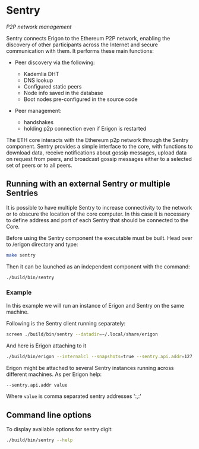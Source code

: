 # Sentry
*P2P network management*

Sentry connects Erigon to the Ethereum P2P network, enabling the discovery of other participants across the Internet and secure communication with them. It performs these main functions: 

- Peer discovery via the following:
    - Kademlia DHT
    - DNS lookup
    - Configured static peers
    - Node info saved in the database
    - Boot nodes pre-configured in the source code

- Peer management:
    - handshakes
    - holding p2p connection even if Erigon is restarted

The ETH core interacts with the Ethereum p2p network through the Sentry component. Sentry provides a simple interface to the core, with functions to download data, receive notifications about gossip messages, upload data on request from peers, and broadcast gossip messages either to a selected set of peers or to all peers.

## Running with an external Sentry or multiple Sentries

It is possible to have multiple Sentry to increase connectivity to the network or to obscure the location of the core computer. In this case it is necessary to define address and port of each Sentry that should be connected to the Core.

Before using the Sentry component the executable must be built. Head over to /erigon directory and type:

```bash
make sentry
```

Then it can be launched as an independent component with the command:

```bash
./build/bin/sentry
```

### Example

In this example we will run an instance of Erigon and Sentry on the same machine.

Following is the Sentry client running separately:  

```bash
screen ./build/bin/sentry --datadir=~/.local/share/erigon
```

And here is Erigon attaching to it

```bash
./build/bin/erigon --internalcl --snapshots=true --sentry.api.addr=127.0.0.1:9091
```

Erigon might be attached to several Sentry instances running across different machines. As per Erigon help:

```bash
--sentry.api.addr value
```

Where `value` is comma separated sentry addresses '<host>:<port>,<host>:<port>'

## Command line options

To display available options for sentry digit:

```bash
./build/bin/sentry --help
```
